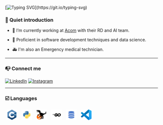 [![Typing SVG](https://readme-typing-svg.demolab.com?font=Fira+Code&weight=100&duration=2000&pause=100&color=737E8E&width=435&lines=Hello+world+!;Love+coding+and+data+analysis.)](https://git.io/typing-svg)
### 👋 Quiet introduction

- 🔭 I’m currently working at [Acom](https://www.acom-networks.com/3931838913.html) with their RD and AI team.
- 🌱 Proficient in software development techniques and data science.

- 🚑 I'm also an Emergency medical technician.

---
### 📭 Connect me
[![LinkedIn]( https://img.shields.io/badge/LinkedIn-0077B5?style=for-the-badge&logo=linkedin&logoColor=white )](https://www.linkedin.com/in/hao-hsu-749b20268/ "LinkedIn")  [![Instagram](https://camo.githubusercontent.com/744f5586e9eee9ca48c84aa31a04cbc28fa9da0359eba6856cc26ce041db3031/68747470733a2f2f696d672e736869656c64732e696f2f62616467652f496e7374616772616d2d4531333036433f7374796c653d666f722d7468652d6261646765266c6f676f3d696e7374616772616d266c6f676f436f6c6f723d7768697465 )](https://instagram.com/house_hs?utm_source=qr&igshid=MzNlNGNkZWQ4Mg%3D%3D "Instagram")  

---
### ☑️ Languages  

<p float="left">
<img style="padding:5px;" align="center" alt="cpp" width="35px" title="cpp" src="https://raw.githubusercontent.com/github/explore/80688e429a7d4ef2fca1e82350fe8e3517d3494d/topics/cpp/cpp.png"/>
<img style="padding:5px;" align="center" alt="python" width="35px" title="python" src="https://raw.githubusercontent.com/github/explore/80688e429a7d4ef2fca1e82350fe8e3517d3494d/topics/python/python.png"/>
<img style="padding:5px;" align="center" alt="perl" width="35px" title="perl" src="https://raw.githubusercontent.com/github/explore/80688e429a7d4ef2fca1e82350fe8e3517d3494d/topics/perl/perl.png"/>
<img style="padding:5px;" align="center" alt="go" width="35px" title="go" src="https://raw.githubusercontent.com/github/explore/80688e429a7d4ef2fca1e82350fe8e3517d3494d/topics/go/go.png"/>

<img style="padding:5px;" align="center" alt="sql" width="35px" title="sql" src="https://raw.githubusercontent.com/github/explore/80688e429a7d4ef2fca1e82350fe8e3517d3494d/topics/sql/sql.png"/>
<img style="padding:5px;" align="center" alt="vscode" width="35px" title="vscode" src="https://raw.githubusercontent.com/github/explore/80688e429a7d4ef2fca1e82350fe8e3517d3494d/topics/visual-studio-code/visual-studio-code.png"/>
</p>
